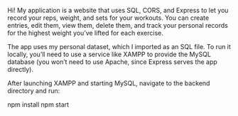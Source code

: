 Hi! My application is a website that uses SQL, CORS, and Express to let you record your reps, weight, and sets for your workouts. You can create entries, edit them, view them, delete them, and track your personal records for the highest weight you’ve lifted for each exercise.

The app uses my personal dataset, which I imported as an SQL file. To run it locally, you’ll need to use a service like XAMPP to provide the MySQL database (you won’t need to use Apache, since Express serves the app directly).

After launching XAMPP and starting MySQL, navigate to the backend directory and run:

npm install
npm start
